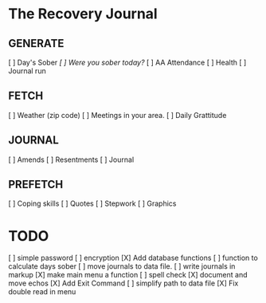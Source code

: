 # The Recovery Journal

## GENERATE
[ ] Day's Sober
    *[ ] Were you sober today?*
[ ] AA Attendance
[ ] Health
[ ] Journal run
  
## FETCH
[ ] Weather (zip code)
[ ] Meetings in your area.
[ ] Daily Grattitude
  
## JOURNAL
[ ] Amends
[ ] Resentments
[ ] Journal
  
## PREFETCH
 [ ] Coping skills
 [ ] Quotes
 [ ] Stepwork
 [ ] Graphics


# TODO
[ ] simple password
[ ] encryption
[X] Add database functions
[ ] function to calculate days sober
[ ] move journals to data file.
[ ] write journals in markup
[X] make main menu a function
[ ] spell check
[X] document and move echos
[X] Add Exit Command
[ ] simplify path to data file
[X] Fix double read in menu 
